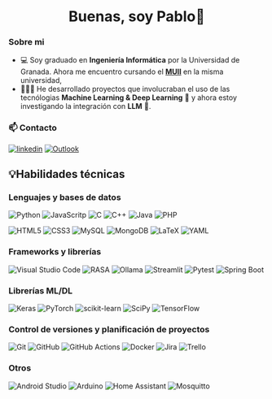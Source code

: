 <div align="center">
    <h1>Buenas, soy Pablo👋</h1>
</div>

### Sobre mi

- 💻 Soy graduado en **Ingeniería Informática** por la Universidad de Granada. Ahora me encuentro cursando el [**MUII**](https://masteres.ugr.es/ingenieria-informatica/) en la misma universidad,
- 👩🏻‍💻 He desarrollado proyectos que involucraban el uso de las tecnólogias **Machine Learning & Deep Learning** 🤖 y ahora estoy investigando la integración con **LLM** 🧠.

### 📫 Contacto

[![linkedin](https://ziadoua.github.io/m3-Markdown-Badges/badges/LinkedIn/linkedin1.svg)](https://www.linkedin.com/in/pvalenz23)
[![Outlook](https://ziadoua.github.io/m3-Markdown-Badges/badges/Outlook/outlook1.svg)](mailto:pvalenz23@outlook.es)

## 💡Habilidades técnicas

### Lenguajes y bases de datos

![Python](https://img.shields.io/badge/python-3670A0?style=for-the-badge&logo=python&logoColor=ffdd54)
![JavaScritp](https://shields.io/badge/JavaScript-F7DF1E?logo=JavaScript&logoColor=000&style=for-the-badge)
![C](https://img.shields.io/badge/c-%2300599C.svg?style=for-the-badge&logo=c&logoColor=white)
![C++](https://img.shields.io/badge/c++-%2300599C.svg?style=for-the-badge&logo=c%2B%2B&logoColor=white)
![Java](https://img.shields.io/badge/java-%23ED8B00.svg?style=for-the-badge&logo=openjdk&logoColor=white)
![PHP](https://img.shields.io/badge/php-%23777BB4.svg?style=for-the-badge&logo=php&logoColor=white)

![HTML5](https://img.shields.io/badge/html5-%23E34F26.svg?style=for-the-badge&logo=html5&logoColor=white)
![CSS3](https://img.shields.io/badge/css3-%231572B6.svg?style=for-the-badge&logo=css3&logoColor=white)
![MySQL](https://img.shields.io/badge/mysql-4479A1.svg?style=for-the-badge&logo=mysql&logoColor=white)
![MongoDB](https://img.shields.io/badge/MongoDB-%234ea94b.svg?style=for-the-badge&logo=mongodb&logoColor=white)
![LaTeX](https://img.shields.io/badge/latex-%23008080.svg?style=for-the-badge&logo=latex&logoColor=white)
![YAML](https://img.shields.io/badge/yaml-%23ffffff.svg?style=for-the-badge&logo=yaml&logoColor=151515)



### Frameworks y librerías

![Visual Studio Code](https://img.shields.io/badge/Visual%20Studio%20Code-0078d7.svg?style=for-the-badge&logo=vs&logoColor=white)
![RASA](https://img.shields.io/badge/Rasa-8d2be9?style=for-the-badge&logo=rasa)
![Ollama](https://img.shields.io/badge/ollama-white?style=for-the-badge&logo=ollama&logoColor=black)
![Streamlit](https://img.shields.io/badge/Streamlit-%23FE4B4B.svg?style=for-the-badge&logo=streamlit&logoColor=white)
![Pytest](https://img.shields.io/badge/pytest-%23ffffff.svg?style=for-the-badge&logo=pytest&logoColor=2f9fe3)
![Spring Boot](https://img.shields.io/badge/SpringBoot-6DB33F?style=for-the-badge&logo=Spring&logoColor=white)



### Librerías **ML/DL**

![Keras](https://img.shields.io/badge/Keras-%23D00000.svg?style=for-the-badge&logo=Keras&logoColor=white)
![PyTorch](https://img.shields.io/badge/PyTorch-%23EE4C2C.svg?style=for-the-badge&logo=PyTorch&logoColor=white)
![scikit-learn](https://img.shields.io/badge/scikit--learn-%23F7931E.svg?style=for-the-badge&logo=scikit-learn&logoColor=white)
![SciPy](https://img.shields.io/badge/SciPy-%230C55A5.svg?style=for-the-badge&logo=scipy&logoColor=%white)
![TensorFlow](https://img.shields.io/badge/TensorFlow-%23FF6F00.svg?style=for-the-badge&logo=TensorFlow&logoColor=white)

### Control de versiones y planificación de proyectos

![Git](https://img.shields.io/badge/Git-white?style=for-the-badge&logo=Git&logoColor=red)
![GitHub](https://img.shields.io/badge/github-%23121011.svg?style=for-the-badge&logo=github&logoColor=white)
![GitHub Actions](https://img.shields.io/badge/github%20actions-%232671E5.svg?style=for-the-badge&logo=githubactions&logoColor=white)
![Docker](https://img.shields.io/badge/docker-%230db7ed.svg?style=for-the-badge&logo=docker&logoColor=white)
![Jira](https://img.shields.io/badge/jira-%230A0FFF.svg?style=for-the-badge&logo=jira&logoColor=white)
![Trello](https://img.shields.io/badge/Trello-%23026AA7.svg?style=for-the-badge&logo=Trello&logoColor=white)

### Otros

![Android Studio](https://img.shields.io/badge/android%20studio-346ac1?style=for-the-badge&logo=android%20studio&logoColor=white)
![Arduino](https://img.shields.io/badge/-Arduino-00979D?style=for-the-badge&logo=Arduino&logoColor=white)
![Home Assistant](https://img.shields.io/badge/home%20assistant-%2341BDF5.svg?style=for-the-badge&logo=home-assistant&logoColor=white)
![Mosquitto](https://img.shields.io/badge/mosquitto-%233C5280.svg?style=for-the-badge&logo=eclipsemosquitto&logoColor=white)

